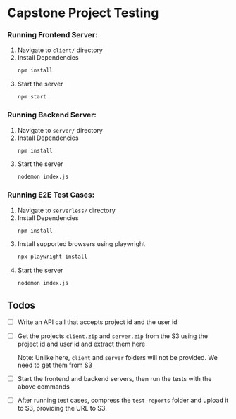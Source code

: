 # Capstone Project Testing

### Running Frontend Server:

1. Navigate to `client/` directory 
2. Install Dependencies
    ```bash
    npm install
    ```
3. Start the server
    ```bash
    npm start
    ```

### Running Backend Server:

1. Navigate to `server/` directory 
2. Install Dependencies
    ```bash
    npm install
    ```
3. Start the server
    ```bash
    nodemon index.js
    ```

### Running E2E Test Cases:

1. Navigate to `serverless/` directory 
2. Install Dependencies
    ```bash
    npm install
    ```
3. Install supported browsers using playwright
    ```bash
    npx playwright install
    ```
4. Start the server
    ```bash
    nodemon index.js
    ```

## Todos

- [ ] Write an API call that accepts project id and the user id
- [ ] Get the projects `client.zip` and `server.zip` from the S3 using the project id and user id and extract them here

  Note: Unlike here, `client` and `server` folders will not be provided. We need to get them from S3
- [ ] Start the frontend and backend servers, then run the tests with the above commands
- [ ] After running test cases, compress the `test-reports` folder and upload it to S3, providing the URL to S3.

